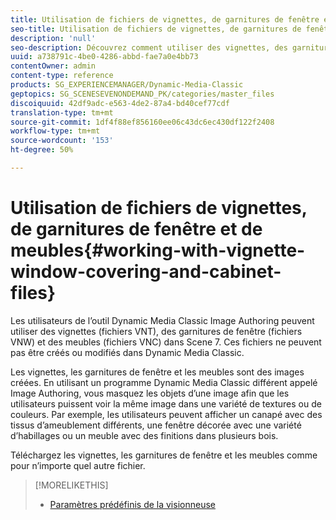 ```yaml
---
title: Utilisation de fichiers de vignettes, de garnitures de fenêtre et de meubles
seo-title: Utilisation de fichiers de vignettes, de garnitures de fenêtre et de meubles
description: 'null'
seo-description: Découvrez comment utiliser des vignettes, des garnitures de fenêtre et des fichiers d’armoire.
uuid: a738791c-4be0-4286-abbd-fae7a0e4bb73
contentOwner: admin
content-type: reference
products: SG_EXPERIENCEMANAGER/Dynamic-Media-Classic
geptopics: SG_SCENESEVENONDEMAND_PK/categories/master_files
discoiquuid: 42df9adc-e563-4de2-87a4-bd40cef77cdf
translation-type: tm+mt
source-git-commit: 1df4f88ef856160ee06c43dc6ec430df122f2408
workflow-type: tm+mt
source-wordcount: '153'
ht-degree: 50%

---
```



# Utilisation de fichiers de vignettes, de garnitures de fenêtre et de meubles{#working-with-vignette-window-covering-and-cabinet-files}

Les utilisateurs de l’outil Dynamic Media Classic Image Authoring peuvent utiliser des vignettes (fichiers VNT), des garnitures de fenêtre (fichiers VNW) et des meubles (fichiers VNC) dans Scene 7. Ces fichiers ne peuvent pas être créés ou modifiés dans Dynamic Media Classic.

Les vignettes, les garnitures de fenêtre et les meubles sont des images créées. En utilisant un programme Dynamic Media Classic différent appelé Image Authoring, vous masquez les objets d’une image afin que les utilisateurs puissent voir la même image dans une variété de textures ou de couleurs. Par exemple, les utilisateurs peuvent afficher un canapé avec des tissus d’ameublement différents, une fenêtre décorée avec une variété d’habillages ou un meuble avec des finitions dans plusieurs bois.

Téléchargez les vignettes, les garnitures de fenêtre et les meubles comme pour n’importe quel autre fichier.

>[!MORELIKETHIS]
>
>* [Paramètres prédéfinis de la visionneuse](application-setup.md#viewer_presets)

